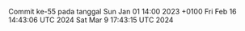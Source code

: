 Commit ke-55 pada tanggal Sun Jan 01 14:00 2023 +0100
Fri Feb 16 14:43:06 UTC 2024
Sat Mar  9 17:43:15 UTC 2024
